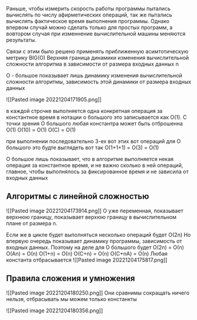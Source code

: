 
Раньше, чтобы измерить скорость работы программы пытались вычислять по числу афирметических операций, так же пытались вычислять фактическое время выполнения программы. Однако впервом случай можно сделать только для простых программ, а вовтором случая при изменнение вычислительной машины меняются результаты. 

Связи с этим было решено применять приближенную асимтотическую метрику BIG(O)
Верхняя граница динамики изменения вычислительной сложности алгоритма в зависимости от размера входных данных n

О - большое показывает лишь динамику изменения вычислительной сложности алгоритмы, зависимость этой динамики от размера входных данных

![[Pasted image 20221204171905.png]]

в каждой строчке выполняется одна конкретная операция за константное время  в нотации о большого это записывается как О(1). С точки зрения О большого любая константра может быть отброшенна
О(1)
О(10) = О(1)
О(С) = О(1)

при выполнении последовательно 3-ех вот этих вот операций для О большого это будте выглядеть вот так 
О(1+1+1) = О(3) = О(1)

О большое лишь показывает, что в алгоритме выполняется некая операция за константное время, и не важно сколько в ней операций, главное, чтобы выполнялось за фиксированное время и не зависила от входных данных


## Алгоритмы с линейной сложностью 

![[Pasted image 20221204173914.png]]
О уже переменная, показывает верхнюю границу, показывает верхюю границу в вычислительном плане от размера n.

Если же в цикле будет выполняться несколько операций будет
О(2n)
Но впервую очередь показывает динамику программы, зависимость от входных данных. Поэтому на деле для О большого будет 
О(2n) = О(n)
О(Аn) = О(n)
О(1+n) = О(n)
О(С+n) = О(n)
О(С+nA) = О(n)
Любая константа отбрасывается
![[Pasted image 20221204175817.png]]


## Правила сложения и умножения

![[Pasted image 20221204180250.png]]
Они сравнимы сокращать ничего нельзя, отбрасывать мы можем только констанкты

![[Pasted image 20221204180356.png]]